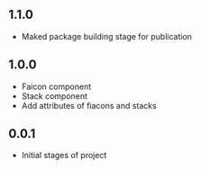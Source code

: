 ## 1.1.0
* Maked package building stage for publication

## 1.0.0

* Faicon component
* Stack component
* Add attributes of fiacons and stacks

## 0.0.1

* Initial stages of project
